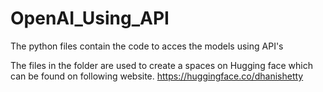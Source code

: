 # OpenAI_Using_API

The python files contain the code to acces the models using API's  

The files in the folder are used to create a spaces on Hugging face which can be found on following website. https://huggingface.co/dhanishetty
